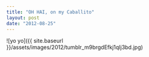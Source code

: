 ```yaml
---
title: "OH HAI, on my Caballito"
layout: post
date: "2012-08-25"
---
```


![yo yo]({{ site.baseurl }}/assets/images/2012/tumblr_m9brgdEfkj1qlj3bd.jpg)
